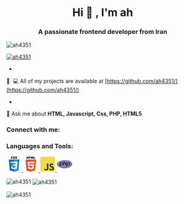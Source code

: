 <h1 align="center">Hi 
👋
, I'm ah</h1>
<h3 align="center">A passionate frontend developer from Iran</h3>

<p align="left"> <img src="https://komarev.com/ghpvc/?username=ah4351&label=Profile%20views&color=0e75b6&style=flat" alt="ah4351" /> </p>

<p align="left"> <a href="https://github.com/ryo-ma/github-profile-trophy"><img src="https://github-profile-trophy.vercel.app/?username=ah4351" alt="ah4351" /></a> </p>

- 
👨
‍
💻
 All of my projects are available at [https://github.com/ah4351/](https://github.com/ah4351/)

- 
💬
 Ask me about **HTML, Javascript, Css, PHP, HTML5**

<h3 align="left">Connect with me:</h3>
<p align="left">
</p>

<h3 align="left">Languages and Tools:</h3>
<p align="left"> <a href="https://www.w3schools.com/css/" target="_blank" rel="noreferrer"> <img src="https://raw.githubusercontent.com/devicons/devicon/master/icons/css3/css3-original-wordmark.svg" alt="css3" width="40" height="40"/> </a> <a href="https://www.w3.org/html/" target="_blank" rel="noreferrer"> <img src="https://raw.githubusercontent.com/devicons/devicon/master/icons/html5/html5-original-wordmark.svg" alt="html5" width="40" height="40"/> </a> <a href="https://developer.mozilla.org/en-US/docs/Web/JavaScript" target="_blank" rel="noreferrer"> <img src="https://raw.githubusercontent.com/devicons/devicon/master/icons/javascript/javascript-original.svg" alt="javascript" width="40" height="40"/> </a> <a href="https://www.php.net" target="_blank" rel="noreferrer"> <img src="https://raw.githubusercontent.com/devicons/devicon/master/icons/php/php-original.svg" alt="php" width="40" height="40"/> </a> </p>

<p><img align="left" src="https://github-readme-stats.vercel.app/api/top-langs?username=ah4351&show_icons=true&locale=en&layout=compact" alt="ah4351" /></p>

<p>&nbsp;<img align="center" src="https://github-readme-stats.vercel.app/api?username=ah4351&show_icons=true&locale=en" alt="ah4351" /></p>

<p><img align="center" src="https://github-readme-streak-stats.herokuapp.com/?user=ah4351&" alt="ah4351" /></p>
